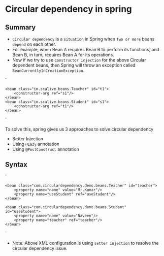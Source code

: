 # Circular dependency in spring

## Summary
- `Circular dependency` is a `situation` in Spring when `two or more` beans `depend` on each other.
- For example, when Bean A requires Bean B to perform its functions, and Bean B, in turn, requires Bean A for its operations.
- Now if we try to use `constructor injection` for the above Circular dependent beans, then Spring will throw an exception called `BeanCurrentlyInCreationException`.

`
	
    
    <bean class="in.scalive.beans.Teacher" id="t1">
        <constructor-arg ref="s1"/>
	</bean>
	<bean class="in.scalive.beans.Student" id="s1"> 
		<constructor-arg ref="t1"/>
	</bean>


`

To solve this, spring gives us 3 approaches to solve circular dependency
- Setter Injection
- Using `@Lazy` annotation
- Using `@PostConstruct` annotation

## Syntax
`

    <bean class="com.circulardependency.demo.beans.Teacher" id="teacher">
        <property name="name" value="Mr.Kumar"/>
        <property name="useStudent" ref="useStudent"/>
    </bean>

    <bean class="com.circulardependency.demo.beans.Student" id="useStudent">
        <property name="name" value="Naveen"/>
        <property name="teacher" ref="teacher"/>
    </bean>
`

- Note: Above XML configuration is using `setter injection` to resolve the circular dependency issue.